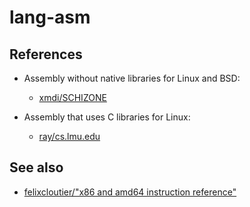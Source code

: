 # lang-asm

<!--Handy terminal shortcuts-->
<!-- # echo $?		# see exit code -->
<!-- # vim * -p -->

## References

- Assembly without native libraries for Linux and BSD:

  - [xmdi/SCHIZONE](https://github.com/xmdi/SCHIZONE/tree/main)

- Assembly that uses C libraries for Linux:
  - [ray/cs.lmu.edu](https://cs.lmu.edu/~ray/notes/nasmtutorial/)

## See also

- [felixcloutier/"x86 and amd64 instruction reference"](https://www.felixcloutier.com/x86/)
